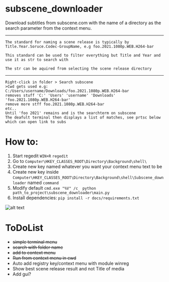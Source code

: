 # subscene_downloader
Download subtitles from subscene.com with the name of a directory as the search parameter from the context menu.


---
```
The standard for naming a scene release is typically by Title.Year.Soruce.Codec-GroupName, e.g foo.2021.1080p.WEB.H264-bar

This standard can be used to filter everything but Title and Year and use it as str to search with

The str can be aquired from selecting the scene release directory
```
----
```
Right-click in folder > Search subscene
>Cwd gets used e.g: C:/Users/username/Downloads/foo.2021.1080p.WEB.H264-bar
removes stuff 'C:' 'Users' 'username' 'Downloads' 'foo.2021.1080p.WEB.H264-bar'
remove more stff foo.2021.1080p.WEB.H264-bar
etc..
Until 'foo 2021' remains and is the searchterm on subscene
The deafult terminal then displays a list of matches, see prtsc below which can open link to subs
```
# How to:
1. Start regedit ```WIN+R``` ```regedit```
2. Go to ```Computer\HKEY_CLASSES_ROOT\Directory\Background\shell\```
3. Create new key named whatever you want your context menu text to be
4. Create new key inside ```Computer\HKEY_CLASSES_ROOT\Directory\Background\shell\Subscene_downloader``` named ```command```
5. Modify default ```cmd.exe "%V" /c  python path_to_project\subscene_downloader\main.py```
6. Install dependencies:
```pip install -r docs/requirements.txt```

![alt text](https://github.com/vagabondHustler/subscene_downloader/blob/main/resources/prtsc.png)

# ToDoList
- ~~simple terminal menu~~
- ~~search with folder name~~
- ~~add to context menu~~
- ~~Run from context menu in cwd~~
- Auto add registry key/context menu with module winreg
- Show best scene release result and not Title of media
- Add gui?
